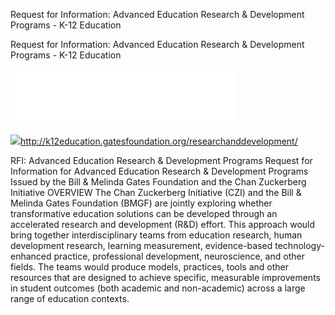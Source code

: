 Request for Information: Advanced Education Research & Development Programs - K-12 Education

Request for Information: Advanced Education Research & Development Programs - K-12 Education

![](../_resources/48f1cfc156c8b03721f3f55d12073562.png)

![](../_resources/95cdaf7ffd572c365601ccc69e646d25.png)http://k12education.gatesfoundation.org/researchanddevelopment/

RFI: Advanced Education Research & Development Programs Request for Information for Advanced Education Research & Development Programs Issued by the Bill & Melinda Gates Foundation and the Chan Zuckerberg Initiative OVERVIEW The Chan Zuckerberg Initiative (CZI) and the Bill & Melinda Gates Foundation (BMGF) are jointly exploring whether transformative education solutions can be developed through an accelerated research and development (R&D) effort. This approach would bring together interdisciplinary teams from education research, human development research, learning measurement, evidence-based technology-enhanced practice, professional development, neuroscience, and other fields. The teams would produce models, practices, tools and other resources that are designed to achieve specific, measurable improvements in student outcomes (both academic and non-academic) across a large range of education contexts.